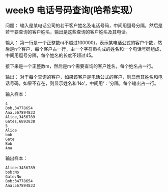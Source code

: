 # week9 电话号码查询(哈希实现）

问题：
 输入是某电话公司的若干客户姓名及电话号码，中间用逗号分隔，然后是若干要查询的客户姓名，输出是这些查询的客户姓名及其电话。

输入：
第一行是一个正整数n(不超过100000)，表示某电话公式的客户个数，然后是n个客户，每个客户占一行，由一个字符串构成的姓名和一个电话号码组成，中间用逗号分隔，每个姓名的长度不超过45。

接下来是一个正整数m，然后是m个需要查询的客户姓名，每个姓名占一行。

输出：
 对于每个查询的客户，如果该客户是电话公式的客户，则显示其姓名和电话号码，如果不存在，则显示姓名和‘No'，中间用‘：’分隔。每个输出占一行。

输入样本：
```
4
Bob,34778654
Ana,567894833
Alice,3456789
Gates,6893838
5
Alice
bob
Gate
Bob
Ana
```
输出样本：
```
Alice:3456789
bob:No
Gate:No
Bob:34778654
Ana:567894833
```